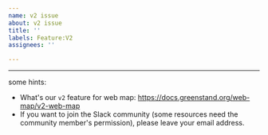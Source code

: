 ```yaml
---
name: v2 issue
about: v2 issue
title: ''
labels: Feature:V2
assignees: ''

---
```


---
some hints:
- What's our `v2` feature for web map: https://docs.greenstand.org/web-map/v2-web-map
- If you want to join the Slack community (some resources need the community member's permission), please leave your email address.
